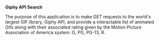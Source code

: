 **Giphy API Search**

The purpose of this application is to make GET requests to the world's largest GIF library, Giphy API, and provide a interactable list of animated Gifs along with their associated rating given by the Motion Picture Association of America system: G, PG, PG-13, R. 
